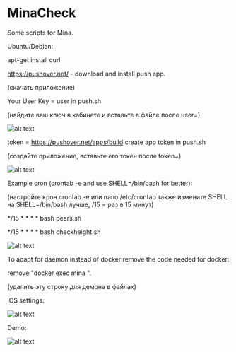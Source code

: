 # MinaCheck
Some scripts for Mina.

Ubuntu/Debian:

apt-get install curl

https://pushover.net/ - download and install push app.

(скачать приложение)

Your User Key = user in push.sh

(найдите ваш ключ в кабинете и вставьте в файле после user=)

![alt text](https://s543sas.storage.yandex.net/rdisk/698788bc163c24df8d9d8e9540b83dfe3dfa934ea84950577a1871fc084def5a/602c5c46/5oFYTproQs5IX7nyBKo3Adk_em657DLbpcGPqyYRckD7K7YOf5mDJPb7YspG8fo7hAzI36qV9ep7v92IHTrOjA==?uid=245184877&filename=%D0%A1%D0%BD%D0%B8%D0%BC%D0%BE%D0%BA%20%D1%8D%D0%BA%D1%80%D0%B0%D0%BD%D0%B0%202021-02-17%20%D0%B2%2000.55.01.png&disposition=inline&hash=&limit=0&content_type=image%2Fpng&owner_uid=245184877&fsize=96339&hid=0481bde1db343bb911d98d62064d410b&media_type=image&tknv=v2&etag=2806797f1dcd19433ace138ccfc532a2&rtoken=JZtKKgKMHkqi&force_default=yes&ycrid=na-3657647acc86f34a447fcd7768bc4214-downloader17h&ts=5bb7ce2fb1d80&s=44022a909cadaca750da00e7af4ed38122a53905205e9eb79cc7a0f1e126eb09&pb=U2FsdGVkX192tP-c689q25hHEn3oe5ulWh5auNcn9Cazi8km5qIBGEZf3DXS9F4v05xq-azktLqZ5OIk6b8CPnNPkuHg6PMM-6Mfyt36Ong)

token = https://pushover.net/apps/build create app token in push.sh

(создайте приложение, вставьте его токен после token=)

![alt text](https://s151vla.storage.yandex.net/rdisk/ae4002196dae2e0ea0740de4f10464c41d184b317a0919f7781e5e4a28282f5f/602c5bd8/5oFYTproQs5IX7nyBKo3AdJX6MFiLK8rhnmun6P6dByIAjje3FAgttyPc5Y6-OMePyucTUKiqV8EyjBBs2QZBw==?uid=0&filename=%D0%A1%D0%BD%D0%B8%D0%BC%D0%BE%D0%BA%20%D1%8D%D0%BA%D1%80%D0%B0%D0%BD%D0%B0%202021-02-17%20%D0%B2%2000.54.50.png&disposition=inline&hash=&limit=0&content_type=image%2Fpng&owner_uid=0&fsize=135749&hid=45193c4d02bfe9aa0648bb22c3972c6d&media_type=image&tknv=v2&etag=d6e275d6076337e55b557010f9f05443&rtoken=mFusQOSW2XrI&force_default=no&ycrid=na-4f15abbb4ca771134938fdf997f1d8b4-downloader4f&ts=5bb7cdc6ca600&s=256b65ce2f61782045a812518b9d3595e99be300cae0156e570f0be499f887f4&pb=U2FsdGVkX1-AYNZu4b3hSYIKQAoHKGriVpH8CwkPafnNUKIPIzHi659qSYGRKVttNYDQMx5dH-j9XkbwuXgm-nWXGFyyfeWvHFaFbSHcttU)

Example cron (crontab -e and use SHELL=/bin/bash for better):

(настройте крон crontab -e или nano /etc/crontab также измените SHELL на SHELL=/bin/bash лучше, /15 = раз в 15 минут)

*/15 * * * * bash peers.sh

*/15 * * * * bash checkheight.sh

![alt text](https://s118vla.storage.yandex.net/rdisk/63b48ee89761ade089bf42bc3cb62f8bcb24e2a1ba2dbe37e15be2d4323b1da5/602c5fc9/5oFYTproQs5IX7nyBKo3AbouzABTCcQWR1gNWH1Ex4AVHXiQwbh6NyYH9KmpVKRJ3HQBM01oEq3MtYLSWZrjMg==?uid=245184877&filename=%D0%A1%D0%BD%D0%B8%D0%BC%D0%BE%D0%BA%20%D1%8D%D0%BA%D1%80%D0%B0%D0%BD%D0%B0%202021-02-17%20%D0%B2%2001.13.34.png&disposition=inline&hash=&limit=0&content_type=image%2Fpng&owner_uid=245184877&fsize=319184&hid=0b4c7934bd4a15d3338b58fa458a6a38&media_type=image&tknv=v2&etag=336211c4701cfeba5b6d5b02559bb45f&rtoken=1pp2WMrqUlML&force_default=yes&ycrid=na-67f7a770baf6c1d6ea8355722cbb617e-downloader14f&ts=5bb7d1890c440&s=0e954c911736a9510d983fc5a1bd4b10fd567281950ed0798594354921a340a9&pb=U2FsdGVkX18S1cMiWImHLRVH_XJblYCRygVdfU7TJL7dz3rAT-CCMSDND2lNRLqaQ6KdsfxkSk5P7VPGV9Qan6wmzkqpWJkSv2QcUc3yJEs)

To adapt for daemon instead of docker remove the code needed for docker:

remove "docker exec mina ".

(удалить эту строку для демона в файлах)

iOS settings:

![alt text](https://s227vla.storage.yandex.net/rdisk/e16779345caa5242a54bcf9b4552b3d06472d54b33cc7895f9a78700d4997371/602c615a/5oFYTproQs5IX7nyBKo3AcOGV6ximZ8Ri5scuWnulacLM_mRSVeIOUke1LZrHI7hvOhH6xNNPcVyrmLLYOEkwQ==?uid=245184877&filename=IMG_2317.png&disposition=inline&hash=&limit=0&content_type=image%2Fpng&owner_uid=245184877&fsize=303418&hid=04d4f567fe7193909aaafb27380e20d1&media_type=image&tknv=v2&etag=07b928635cb6b892a6e489c181248fa5&rtoken=iVpEktA29wTz&force_default=yes&ycrid=na-299731fe073a667296d09c4a010444fc-downloader11f&ts=5bb7d30778a80&s=800608f5b081c4ead4e864ccae299369d4461eab663ecbca53ef688e7ad6e6fe&pb=U2FsdGVkX1_lOEKIVWNrmDy2pcfA5tpIy11pY1oyoaMHk5-UPMLyTtbbVQxVseIH49X3kaiz_MYQ4NmrYrE_clDVzxIFmq91IbKWSZJ4dE8)

Demo:

![alt text](https://s60man.storage.yandex.net/rdisk/fce25dfd971f5c4f5f5bc8d85cb80dec640a923402eca2d8682dd112c34bd3e3/602c61ae/5oFYTproQs5IX7nyBKo3AUumhxW3wLIKkRglcZgOUxVQoUS1TMVqrWQDGwtUYdEbe5BuoYz9r1sA6Qd809Y1oA==?uid=245184877&filename=mina.png&disposition=inline&hash=&limit=0&content_type=image%2Fpng&owner_uid=245184877&fsize=1107081&hid=b72335ae1d3cf02af04a653d2c23e233&media_type=image&tknv=v2&etag=d6780161f1fd40f250dba252582d84a6&rtoken=3N4SLqpCpwPJ&force_default=yes&ycrid=na-6a8c624a10d9706a793dd526c4fc4572-downloader11f&ts=5bb7d35794780&s=cada39a4904fc9123749c0dbeabfc8dbf827bc4726d671f803d4aad6a57ca336&pb=U2FsdGVkX18c6TnsDQFa83BC4l8KGFkzcZ9jNM98q1EoXR6uj-D6phrp8w0fLa_XZi03OFqaK2rcraAvMYvLTHO2zdDkfNjNLXW1YPG8I-4)
